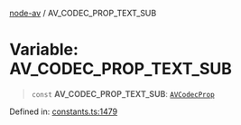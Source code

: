 [node-av](../globals.md) / AV\_CODEC\_PROP\_TEXT\_SUB

# Variable: AV\_CODEC\_PROP\_TEXT\_SUB

> `const` **AV\_CODEC\_PROP\_TEXT\_SUB**: [`AVCodecProp`](../type-aliases/AVCodecProp.md)

Defined in: [constants.ts:1479](https://github.com/seydx/av/blob/f8631fc881b394300b1479f511d55cf1c370a87f/src/constants/constants.ts#L1479)
